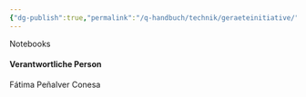 ```yaml
---
{"dg-publish":true,"permalink":"/q-handbuch/technik/geraeteinitiative/"}
---
```


Notebooks
#### Verantwortliche Person
Fátima Peñalver Conesa